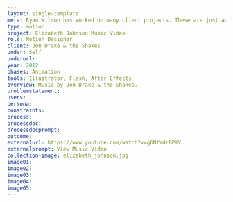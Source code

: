 ```yaml
---
layout: single-template
meta: Ryan Wilson has worked on many client projects. These are just an example of some of the excellent product design work that he could do on your project.
type: motion
project: Elizabeth Johnson Music Video
role: Motion Designer
client: Jon Drake & the Shakes
under: Self
underurl:
year: 2012
phases: Animation
tools: Illustrator, Flash, After Effects
overview: Music by Jon Drake & the Shakes.
problemstatement:
users:
persona:
constraints:
process:
processdoc:
processdocprompt:
outcome:
externalurl: https://www.youtube.com/watch?v=g6NtYdrBPKY
externalprompt: View Music Video
collection-image: elizabeth_johnson.jpg
image01:
image02:
image03:
image04:
image05:
---
```

